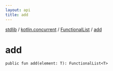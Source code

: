 ```yaml
---
layout: api
title: add
---
```

[stdlib](../../index.md) / [kotlin.concurrent](../index.md) / [FunctionalList](index.md) / [add](add.md)

# add

```
public fun add(element: T): FunctionalList<T>
```
